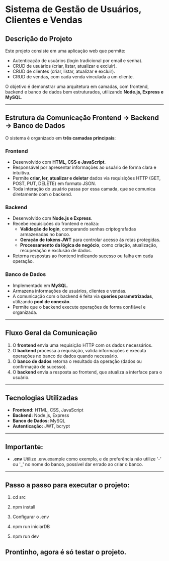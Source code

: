 # Sistema de Gestão de Usuários, Clientes e Vendas

## Descrição do Projeto

Este projeto consiste em uma aplicação web que permite:  

- Autenticação de usuários (login tradicional por email e senha).  
- CRUD de usuários (criar, listar, atualizar e excluir).  
- CRUD de clientes (criar, listar, atualizar e excluir).  
- CRUD de vendas, com cada venda vinculada a um cliente.

O objetivo é demonstrar uma arquitetura em camadas, com frontend, backend e banco de dados bem estruturados, utilizando **Node.js, Express e MySQL**.

---

## Estrutura da Comunicação Frontend → Backend → Banco de Dados

O sistema é organizado em **três camadas principais**:

### Frontend
- Desenvolvido com **HTML, CSS e JavaScript**.  
- Responsável por apresentar informações ao usuário de forma clara e intuitiva.  
- Permite **criar, ler, atualizar e deletar** dados via requisições HTTP (GET, POST, PUT, DELETE) em formato JSON.  
- Toda interação do usuário passa por essa camada, que se comunica diretamente com o backend.

### Backend
- Desenvolvido com **Node.js e Express**.  
- Recebe requisições do frontend e realiza:  
  - **Validação de login**, comparando senhas criptografadas armazenadas no banco.  
  - **Geração de tokens JWT** para controlar acesso às rotas protegidas.  
  - **Processamento da lógica de negócio**, como criação, atualização, recuperação e exclusão de dados.  
- Retorna respostas ao frontend indicando sucesso ou falha em cada operação.

### Banco de Dados
- Implementado em **MySQL**.  
- Armazena informações de usuários, clientes e vendas.  
- A comunicação com o backend é feita via **queries parametrizadas**, utilizando **pool de conexão**.  
- Permite que o backend execute operações de forma confiável e organizada.

---

## Fluxo Geral da Comunicação

1. O **frontend** envia uma requisição HTTP com os dados necessários.  
2. O **backend** processa a requisição, valida informações e executa operações no banco de dados quando necessário.  
3. O **banco de dados** retorna o resultado da operação (dados ou confirmação de sucesso).  
4. O **backend** envia a resposta ao frontend, que atualiza a interface para o usuário.

---

## Tecnologias Utilizadas

- **Frontend:** HTML, CSS, JavaScript  
- **Backend:** Node.js, Express  
- **Banco de Dados:** MySQL  
- **Autenticação:** JWT, bcrypt  

---

## Importante:

- **.env** Utilize .env.example como exemplo, e de preferência não utilize '-' ou '_' no nome do banco, possível dar errado ao criar o banco.


---

## Passo a passo para executar o projeto:

1. cd src

2. npm install

3. Configurar o .env

4. npm run iniciarDB

5. npm run dev

## Prontinho, agora é só testar o projeto. 